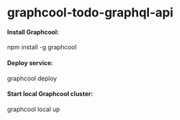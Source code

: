 # graphcool-todo-graphql-api

#### Install Graphcool:
  npm install -g graphcool

#### Deploy service:
  graphcool deploy

#### Start local Graphcool cluster:
  graphcool local up
